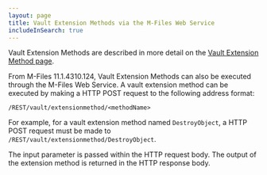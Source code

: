 ```yaml
---
layout: page
title: Vault Extension Methods via the M-Files Web Service
includeInSearch: true
---
```


<p class="note">Vault Extension Methods are described in more detail on the <a href="{{ site.baseurl }}/Built-In/VBScript/Vault-Extension-Methods/">Vault Extension Method page</a>.</p>

From M-Files 11.1.4310.124, Vault Extension Methods can also be executed through the M-Files Web Service.  A vault extension method can be executed by making a HTTP POST request to the following address format:

`/REST/vault/extensionmethod/<methodName>`

For example, for a vault extension method named `DestroyObject`, a HTTP POST request must be made to `/REST/vault/extensionmethod/DestroyObject`.

<p class="note">The input parameter is passed within the HTTP request body.  The output of the extension method is returned in the HTTP response body.</p>